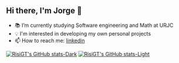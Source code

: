 ## Hi there, I'm Jorge 👋

- 📚 I’m currently studying Software engineering and Math at URJC
- 💡 I'm interested in developing my own personal projects
- 📫 How to reach me: [linkedin](https://www.linkedin.com/in/jorge-sd/)

[![RisiGT's GitHub stats-Dark](https://github-readme-stats.vercel.app/api?username=RisiGT&show_icons=true&hide=stars,issues&theme=merko)](https://github.com/RisiGT#gh-dark-mode-only)
[![RisiGT's GitHub stats-Light](https://github-readme-stats.vercel.app/api?username=RisiGT&show_icons=true&hide=stars,issues&theme=default)](https://github.com/RisiGT#gh-light-mode-only)
